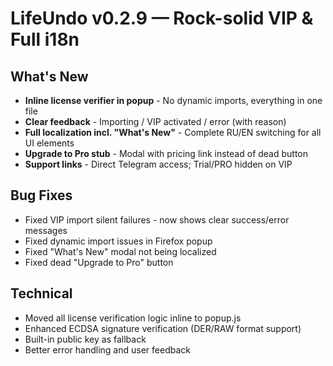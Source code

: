 # LifeUndo v0.2.9 — Rock-solid VIP & Full i18n

## What's New
- **Inline license verifier in popup** - No dynamic imports, everything in one file
- **Clear feedback** - Importing / VIP activated / error (with reason)
- **Full localization incl. "What's New"** - Complete RU/EN switching for all UI elements
- **Upgrade to Pro stub** - Modal with pricing link instead of dead button
- **Support links** - Direct Telegram access; Trial/PRO hidden on VIP

## Bug Fixes
- Fixed VIP import silent failures - now shows clear success/error messages
- Fixed dynamic import issues in Firefox popup
- Fixed "What's New" modal not being localized
- Fixed dead "Upgrade to Pro" button

## Technical
- Moved all license verification logic inline to popup.js
- Enhanced ECDSA signature verification (DER/RAW format support)
- Built-in public key as fallback
- Better error handling and user feedback












